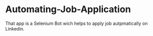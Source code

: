 # Automating-Job-Application
That app is a Selenium Bot wich helps to apply job autpmatically on Linkedin.
